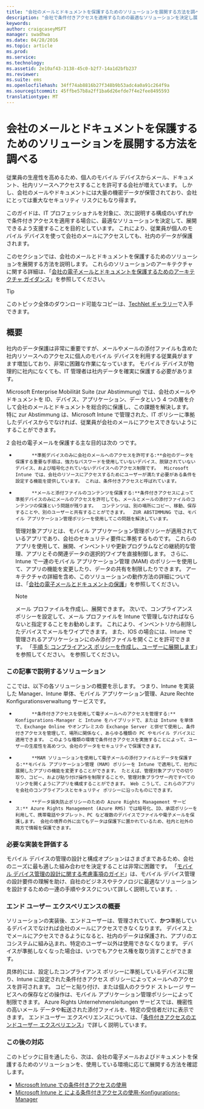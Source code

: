 ```yaml
---
title: "会社のメールとドキュメントを保護するためのソリューションを展開する方法を調べる"
description: "会社で条件付きアクセスを適用するための最適なソリューションを決定し展開します。"
keywords: 
author: craigcaseyMSFT
manager: swadhwa
ms.date: 04/28/2016
ms.topic: article
ms.prod: 
ms.service: 
ms.technology: 
ms.assetid: 2e10af43-3138-45c0-b2f7-14a1d2bfb237
ms.reviewer: 
ms.suite: ems
ms.openlocfilehash: 34ff74ab8816b27f348b9b53adc4a0a91c264f9a
ms.sourcegitcommit: 45ffbe57b8a2ff1ba6d26efde7f4e2fee8495593
translationtype: MT
---
```

# <a name=""></a>会社のメールとドキュメントを保護するためのソリューションを展開する方法を調べる
従業員の生産性を高めるため、個人のモバイル デバイスからメール、ドキュメント、社内リソースへアクセスすることを許可する会社が増えています。 しかし、会社のメールやドキュメントには大量の機密データが保管されており、会社にとっては重大なセキュリティ リスクにもなり得ます。

このガイドは、IT プロフェッショナルを対象に、次に説明する構成のいずれかで条件付きアクセスを適用する場合に、最適なソリューションを決定して、展開できるよう支援することを目的としています。 これにより、従業員が個人のモバイル デバイスを使って会社のメールにアクセスしても、社内のデータが保護されます。

このセクションでは、会社のメールとドキュメントを保護するためのソリューションを展開する方法を説明します。 これらのソリューションのアーキテクチャに関する詳細は、「[会社の電子メールとドキュメントを保護するためのアーキテクチャ ガイダンス](architecture-guidance-for-protecting-company-email-and-documents.md)」を参照してください。

> [!TIP]
> このトピック全体のダウンロード可能なコピーは、[TechNet ギャラリー](https://gallery.technet.microsoft.com/Deploying-Enterprise-16499404)で入手できます。

## <a name=""></a>概要
社内のデータ保護は非常に重要ですが、メールやメールの添付ファイルも含めた社内リソースへのアクセスに個人のモバイル デバイスを利用する従業員がますます増加しており、非常に困難な作業になっています。 モバイル デバイスが物理的に社内になくても、IT 管理者は社内データを確実に保護する必要があります。

Microsoft Enterprise Mobilität Suite (zur Abstimmung) では、会社のメールやドキュメントを ID、デバイス、アプリケーション、データという 4 つの層を介して会社のメールとドキュメントを総合的に保護し、この課題を解決します。 特に zur Abstimmung は、Microsoft Intune で管理された、IT ポリシーに準拠したデバイスからでなければ、従業員が会社のメールにアクセスできないようにすることができます。

2 会社の電子メールを保護する主な目的は次の つです。

-   
            **準拠デバイスのみに会社のメールへのアクセスを許可する:**会社のデータを保護する重要な手順は、強力なパスワードを使用していないデバイス、脱獄されていないデバイス、および暗号化されていないデバイスへのアクセス制限です。  Microsoft Intune では、会社のリソースにアクセスするためにユーザーが満たす必要がある条件を設定する機能を提供しています。 これは、条件付きアクセスと呼ばれています。

-   
            **メールと添付ファイルのコンテンツを保護する:**条件付きアクセスによって準拠デバイスのみにメールのアクセスを許可しても、メールとメールの添付ファイルのコンテンツの保護という問題が残ります。  コンテンツは、別の場所にコピー、移動、保存することや、別のユーザーと共有することができます。  ZUR ABSTIMMUNG では、モバイル アプリケーション管理ポリシーを使用してこの問題を解決しています。

    管理対象アプリとは、モバイル アプリケーション管理ポリシーが適用されているアプリであり、会社のセキュリティ要件に準拠するものです。 これらのアプリを使用して、展開、インベントリや更新プログラムなどの継続的な管理、アプリとその関連データの選択的ワイプを直接制御します。 さらに、Intune で一連のモバイル アプリケーション管理 (MAM) のポリシーを使用して、アプリの機能を変更したり、データの共有を制限したりできます。 アーキテクチャの詳細を含め、このソリューションの動作方法の詳細については、「[会社の電子メールとドキュメントの保護](architecture-guidance-for-protecting-company-email-and-documents.md)」を参照してください。

    > [!NOTE]
    > メール プロファイルを作成し、展開できます。 次いで、コンプライアンス ポリシーを設定して、メール プロファイルを Intune で管理しなければならないと指定することをお勧めします。 これにより、インベントリから削除したデバイスでメールをワイプできます。 また、IOS の場合には、Intune で管理されるアプリケーションにのみ添付ファイルを開くことを許可できます。 「[手順 5: コンプライアンス ポリシーを作成し、ユーザーに展開します](conditional-access-intune-configmgr-exchange.md)」を参照してください。 を参照してください。

### <a name=""></a>この記事で説明するソリューション
ここでは、以下の各ソリューションの概要を示します。 つまり、Intune を実装した Manager、Intune 単体、モバイル アプリケーション管理、Azure Rechte Konfigurationsverwaltung サービスです。

-   
            **条件付きアクセスを使用して電子メールへのアクセスを管理する:** Konfigurations-Manager と Intune をハイブリッドで、または Intune を単体で、Exchange Online やオンプレミスの Exchange Server と併せて使用し、条件付きアクセスを管理して、場所に関係なく、あらゆる種類の PC やモバイル デバイスに適用できます。 このような種類の環境で条件付きアクセスを実施することによって、ユーザーの生産性を高めつつ、会社のデータをセキュリティで保護できます。

-   
            **MAM ソリューションを使用して電子メールの添付ファイルとデータを保護する:**モバイル アプリケーション管理 (MAM) ポリシーを Intune で適用して、社内に展開したアプリの機能を変更することができます。 たとえば、管理対象アプリでの切り取り、コピー、および貼り付け操作を制限することや、管理対象ブラウザー内ですべての リンクを開くようにアプリを構成することができます。 Web こうして、これらのアプリを会社のコンプライアンスとセキュリティ ポリシーに沿ったものにできます。

-   
            **データ損失防止ポリシーのための Azure Rights Management サービス:** Azure Rights Management (Azure RMS) では暗号化、ID、承認ポリシーを利用して、携帯電話やタブレット、PC など複数のデバイスでファイルや電子メールを保護します。 会社の境界の外に出てもデータは保護下に置かれているため、社内と社外の両方で情報を保護できます。

### <a name=""></a>必要な実装を評価する
モバイル デバイスの管理の設計と構成オプションはさまざまであるため、会社のニーズに最も適した組み合わせを決定することは非常に困難です。 「[モバイル デバイス管理の設計に関する考慮事項のガイド](mdm-design-considerations-guide.md)」は、モバイル デバイス管理の設計要件の理解を助け、自社のビジネスやテクノロジに最適なソリューションを設計するための一連の手順やタスクについて詳しく説明しています。.

### <a name="-"></a>エンド ユーザー エクスペリエンスの概要
ソリューションの実装後、エンドユーザーは、管理されていて、**かつ**準拠しているデバイスでなければ会社のメールにアクセスできなくなります。 デバイス上でメールにアクセスできるようになると、社内のデータは保護され、アプリのエコシステムに組み込まれ、特定のユーザー以外は使用できなくなります。 デバイスが準拠しなくなった場合は、いつでもアクセス権を取り消すことができます。

具体的には、設定したコンプライアンス ポリシーに準拠しているデバイスに限り、Intune に設定された条件付きアクセス ポリシーによってメールへのアクセスを許可されます。 コピーと貼り付け、または個人のクラウド ストレージ サービスへの保存などの操作は、モバイル アプリケーション管理ポリシーによって制限できます。 Azure Rights Unternehmensleitungen サービスでは、機密性の高いメール データや転送された添付ファイルを、特定の受信者だけに表示できます。 エンドユーザー エクスペリエンスについては、「[条件付きアクセスのエンドユーザー エクスペリエンス](end-user-experience-conditional-access.md)」で詳しく説明しています。

### <a name=""></a>この後の対応
このトピックに目を通したら、次は、会社の電子メールおよびドキュメントを保護するためのソリューションを、使用している環境に応じて展開する方法を確認します。

- [Microsoft Intune での条件付きアクセスの使用](conditional-access-intune.md)
- [Microsoft Intune と による条件付きアクセスの使用-Konfigurations-Manager](conditional-access-intune-configmgr.md)
